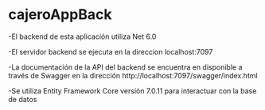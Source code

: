# cajeroAppBack

-El backend de esta aplicación utiliza Net 6.0

-El servidor backend se ejecuta en la direccion localhost:7097

-La documentación de la API del backend se encuentra en disponible a través de Swagger en la dirección http://localhost:7097/swagger/index.html

-Se utiliza Entity Framework Core versión 7.0.11 para interactuar con la base de datos
